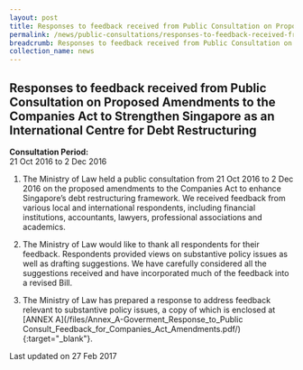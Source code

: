 ```yaml
---
layout: post
title: Responses to feedback received from Public Consultation on Proposed Amendments to the Companies Act to Strengthen Singapore as an International Centre for Debt Restructuring
permalink: /news/public-consultations/responses-to-feedback-received-from-public-consultation-on-propo/
breadcrumb: Responses to feedback received from Public Consultation on Proposed Amendments to the Companies Act to Strengthen Singapore as an International Centre for Debt Restructuringl
collection_name: news
---
```


Responses to feedback received from Public Consultation on Proposed Amendments to the Companies Act to Strengthen Singapore as an International Centre for Debt Restructuring
---

**Consultation Period:**  
21 Oct 2016 to 2 Dec 2016

1. The Ministry of Law held a public consultation from 21 Oct 2016 to 2 Dec 2016 on the proposed amendments to the Companies Act to enhance Singapore’s debt restructuring framework. We received feedback from various local and international respondents, including financial institutions, accountants, lawyers, professional associations and academics.

2. The Ministry of Law would like to thank all respondents for their feedback. Respondents provided views on substantive policy issues as well as drafting suggestions.  We have carefully considered all the suggestions received and have incorporated much of the feedback into a revised Bill.

3. The Ministry of Law has prepared a response to address feedback relevant to substantive policy issues, a copy of which is enclosed at [ANNEX A](/files/Annex_A-Goverment_Response_to_Public Consult_Feedback_for_Companies_Act_Amendments.pdf/){:target="_blank"}. 

<p class="right-side-updated">Last updated on 27 Feb 2017</p>
